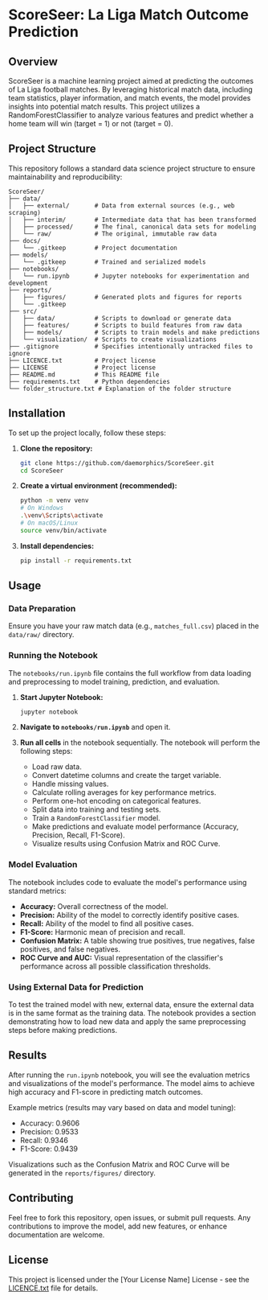 # ScoreSeer: La Liga Match Outcome Prediction

## Overview
ScoreSeer is a machine learning project aimed at predicting the outcomes of La Liga football matches. By leveraging historical match data, including team statistics, player information, and match events, the model provides insights into potential match results. This project utilizes a RandomForestClassifier to analyze various features and predict whether a home team will win (target = 1) or not (target = 0).

## Project Structure
This repository follows a standard data science project structure to ensure maintainability and reproducibility:

```
ScoreSeer/
├── data/
│   ├── external/       # Data from external sources (e.g., web scraping)
│   ├── interim/        # Intermediate data that has been transformed
│   ├── processed/      # The final, canonical data sets for modeling
│   └── raw/            # The original, immutable raw data
├── docs/
│   └── .gitkeep        # Project documentation
├── models/
│   └── .gitkeep        # Trained and serialized models
├── notebooks/
│   └── run.ipynb       # Jupyter notebooks for experimentation and development
├── reports/
│   ├── figures/        # Generated plots and figures for reports
│   └── .gitkeep
├── src/
│   ├── data/           # Scripts to download or generate data
│   ├── features/       # Scripts to build features from raw data
│   ├── models/         # Scripts to train models and make predictions
│   └── visualization/  # Scripts to create visualizations
├── .gitignore          # Specifies intentionally untracked files to ignore
├── LICENCE.txt         # Project license
├── LICENSE             # Project license
├── README.md           # This README file
├── requirements.txt    # Python dependencies
└── folder_structure.txt # Explanation of the folder structure
```

## Installation

To set up the project locally, follow these steps:

1.  **Clone the repository:**
    ```bash
    git clone https://github.com/daemorphics/ScoreSeer.git
    cd ScoreSeer
    ```

2.  **Create a virtual environment (recommended):**
    ```bash
    python -m venv venv
    # On Windows
    .\venv\Scripts\activate
    # On macOS/Linux
    source venv/bin/activate
    ```

3.  **Install dependencies:**
    ```bash
    pip install -r requirements.txt
    ```

## Usage

### Data Preparation

Ensure you have your raw match data (e.g., `matches_full.csv`) placed in the `data/raw/` directory.

### Running the Notebook

The `notebooks/run.ipynb` file contains the full workflow from data loading and preprocessing to model training, prediction, and evaluation.

1.  **Start Jupyter Notebook:**
    ```bash
    jupyter notebook
    ```

2.  **Navigate to `notebooks/run.ipynb`** and open it.

3.  **Run all cells** in the notebook sequentially. The notebook will perform the following steps:
    *   Load raw data.
    *   Convert datetime columns and create the target variable.
    *   Handle missing values.
    *   Calculate rolling averages for key performance metrics.
    *   Perform one-hot encoding on categorical features.
    *   Split data into training and testing sets.
    *   Train a `RandomForestClassifier` model.
    *   Make predictions and evaluate model performance (Accuracy, Precision, Recall, F1-Score).
    *   Visualize results using Confusion Matrix and ROC Curve.

### Model Evaluation

The notebook includes code to evaluate the model's performance using standard metrics:

*   **Accuracy:** Overall correctness of the model.
*   **Precision:** Ability of the model to correctly identify positive cases.
*   **Recall:** Ability of the model to find all positive cases.
*   **F1-Score:** Harmonic mean of precision and recall.
*   **Confusion Matrix:** A table showing true positives, true negatives, false positives, and false negatives.
*   **ROC Curve and AUC:** Visual representation of the classifier's performance across all possible classification thresholds.

### Using External Data for Prediction

To test the trained model with new, external data, ensure the external data is in the same format as the training data. The notebook provides a section demonstrating how to load new data and apply the same preprocessing steps before making predictions.

## Results

After running the `run.ipynb` notebook, you will see the evaluation metrics and visualizations of the model's performance. The model aims to achieve high accuracy and F1-score in predicting match outcomes.

Example metrics (results may vary based on data and model tuning):

*   Accuracy: 0.9606
*   Precision: 0.9533
*   Recall: 0.9346
*   F1-Score: 0.9439

Visualizations such as the Confusion Matrix and ROC Curve will be generated in the `reports/figures/` directory.

## Contributing

Feel free to fork this repository, open issues, or submit pull requests. Any contributions to improve the model, add new features, or enhance documentation are welcome.

## License

This project is licensed under the [Your License Name] License - see the [LICENCE.txt](LICENCE.txt) file for details.